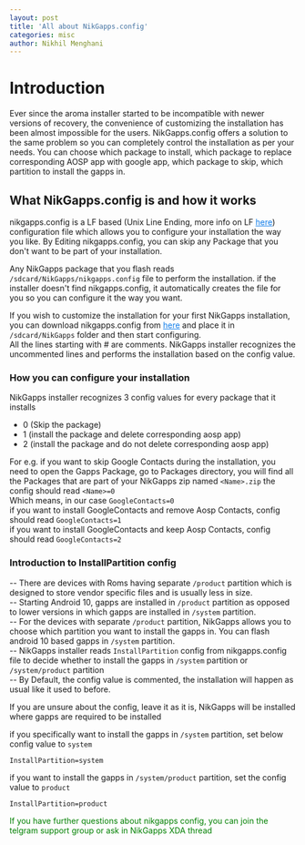 ```yaml
---
layout: post
title: 'All about NikGapps.config'
categories: misc
author: Nikhil Menghani
---
```


# Introduction

Ever since the aroma installer started to be incompatible with newer versions of recovery, the convenience of customizing the installation has been almost impossible for the users. NikGapps.config offers a solution to the same problem so you can completely control the installation as per your needs. You can choose which package to install, which package to replace corresponding AOSP app with google app, which package to skip, which partition to install the gapps in.

## What NikGapps.config is and how it works

nikgapps.config is a LF based (Unix Line Ending, more info on LF <a target="_blank" style="color:#0e7cea;" href="https://notepadunix2dos.info/">here</a>) configuration file which allows you to configure your installation the way you like. 
By Editing nikgapps.config, you can skip any Package that you don't want to be part of your installation.

Any NikGapps package that you flash reads `/sdcard/NikGapps/nikgapps.config` file to perform the installation. if the installer doesn't find nikgapps.config, it automatically creates the file for you so you can configure it the way you want.

If you wish to customize the installation for your first NikGapps installation, you can download nikgapps.config from <a target="_blank" style="color:#0e7cea;" href="https://sourceforge.net/projects/nikgapps/files/Releases/Config/nikgapps-config">here</a> and place it in `/sdcard/NikGapps` folder and then start configuring.  
All the lines starting with # are comments. NikGapps installer recognizes the uncommented lines and performs the installation based on the config value.

### How you can configure your installation

NikGapps installer recognizes 3 config values for every package that it installs
-   0 (Skip the package)
-   1 (install the package and delete corresponding aosp app)
-   2 (install the package and do not delete corresponding aosp app)

For e.g. if you want to skip Google Contacts during the installation, you need to open the Gapps Package, go to Packages directory, you will find all the Packages that are part of your NikGapps zip named `<Name>.zip` the config should read `<Name>=0`  
Which means, in our case `GoogleContacts=0`  
if you want to install GoogleContacts and remove Aosp Contacts, config should read `GoogleContacts=1`  
if you want to install GoogleContacts and keep Aosp Contacts, config should read `GoogleContacts=2`  

### Introduction to InstallPartition config

-- There are devices with Roms having separate `/product` partition which is designed to store vendor specific files and is usually less in size.  
-- Starting Android 10, gapps are installed in `/product` partition as opposed to lower versions in which gapps are installed in `/system` partition.  
-- For the devices with separate `/product` partition, NikGapps allows you to choose which partition you want to install the gapps in. You can flash android 10 based gapps in `/system` partition.  
-- NikGapps installer reads `InstallPartition` config from nikgapps.config file to decide whether to install the gapps in `/system` partition or `/system/product` partition  
-- By Default, the config value is commented, the installation will happen as usual like it used to before.   

<p class="ui negative message">If you are unsure about the config, leave it as it is, NikGapps will be installed where gapps are required to be installed</p>

if you specifically want to install the gapps in `/system` partition, set below config value to `system`  

`InstallPartition=system`  

if you want to install the gapps in `/system/product` partition, set the config value to `product`  

`InstallPartition=product`  

<p class="ui positive message" style="color:green;">If you have further questions about nikgapps config, you can join the telgram support group or ask in NikGapps XDA thread</p>